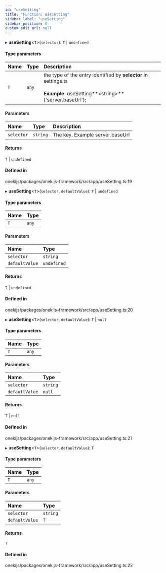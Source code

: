 ```yaml
---
id: "useSetting"
title: "Function: useSetting"
sidebar_label: "useSetting"
sidebar_position: 0
custom_edit_url: null
---
```


▸ **useSetting**<`T`\>(`selector`): `T` \| `undefined`

#### Type parameters

| Name | Type | Description |
| :------ | :------ | :------ |
| `T` | `any` | the type of the entry identified by **selector** in settings.ts<br/><br/>**Example**: useSetting**&lt;string&gt;**('server.baseUrl'); |

#### Parameters

| Name | Type | Description |
| :------ | :------ | :------ |
| `selector` | `string` | The key. Example server.baseUrl |

#### Returns

`T` \| `undefined`

#### Defined in

onekijs/packages/onekijs-framework/src/app/useSetting.ts:19

▸ **useSetting**<`T`\>(`selector`, `defaultValue`): `T` \| `undefined`

#### Type parameters

| Name | Type |
| :------ | :------ |
| `T` | `any` |

#### Parameters

| Name | Type |
| :------ | :------ |
| `selector` | `string` |
| `defaultValue` | `undefined` |

#### Returns

`T` \| `undefined`

#### Defined in

onekijs/packages/onekijs-framework/src/app/useSetting.ts:20

▸ **useSetting**<`T`\>(`selector`, `defaultValue`): `T` \| ``null``

#### Type parameters

| Name | Type |
| :------ | :------ |
| `T` | `any` |

#### Parameters

| Name | Type |
| :------ | :------ |
| `selector` | `string` |
| `defaultValue` | ``null`` |

#### Returns

`T` \| ``null``

#### Defined in

onekijs/packages/onekijs-framework/src/app/useSetting.ts:21

▸ **useSetting**<`T`\>(`selector`, `defaultValue`): `T`

#### Type parameters

| Name | Type |
| :------ | :------ |
| `T` | `any` |

#### Parameters

| Name | Type |
| :------ | :------ |
| `selector` | `string` |
| `defaultValue` | `T` |

#### Returns

`T`

#### Defined in

onekijs/packages/onekijs-framework/src/app/useSetting.ts:22
